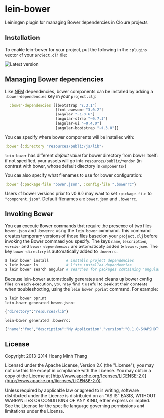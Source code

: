 # lein-bower

Leiningen plugin for managing Bower dependencies in Clojure projects

## Installation

To enable lein-bower for your project, put the following in the
`:plugins` vector of your `project.clj` file:

![Latest version](https://clojars.org/lein-bower/latest-version.svg)

## Managing Bower dependencies

Like [NPM](https://github.com/bodil/lein-npm) dependencies,
bower components can be installed by adding a
`:bower-dependencies` key in your `project.clj`:

```clojure
  :bower-dependencies [[bootstrap "2.3.1"]
                       [font-awesome "3.0.2"]
                       [angular "~1.0.6"]
                       [angular-strap "~0.7.3"]
                       [angular-ui "~0.4.0"]
                       [angular-bootstrap "~0.3.0"]]
```

You can specify where bower components will be installed with:

```clojure
:bower {:directory "resources/public/js/lib"}
```

`lein-bower` has different *default value* for bower directory from bower
itself: if not specified, your assets will go into `resources/public/vendor`
(in contrast with bower, whose default directory is `components/`)

You can also specify what filenames to use for bower configuration:

```clojure
:bower {:package-file "bower.json", :config-file ".bowerrc"}
```

Users of bower versions prior to v0.9.0 may want to set `:package-file` to `"component.json"`. Default filenames are `bower.json` and `.bowerrc`.

## Invoking Bower

You can execute Bower commands that require the presence of two files
`bower.json` and `.bowerrc` using the `lein bower` command. This command
creates temporary versions of those files based on your `project.clj` before
invoking the Bower command you specify. The keys `name`, `description`, `version`
and `bower-dependencies` are automatically added to `bower.json`.
The key `bower-directory` is automatically added to `.bowerrc`.

```sh
$ lein bower install        # installs project dependencies
$ lein bower ls             # lists installed dependencies
$ lein bower search angular # searches for packages containing "angular"
```

Because lein-bower automatically generates and cleans up bower config files on
each execution, you may find it useful to peek at their contents when
troubleshooting, using the `lein bower pprint` command. For example:

```sh
$ lein bower pprint
lein-bower generated bower.json:

{"directory":"resources/lib"}

lein-bower generated .bowerrc:

{"name":"foo","description":"My Application","version":"0.1.0-SNAPSHOT","dependencies":{"react":"0.8.0","backbone":"1.1.0"}
```

## License

Copyright 2013-2014 Hoang Minh Thang

Licensed under the Apache License, Version 2.0 (the "License"); you
may not use this file except in compliance with the License. You may
obtain a copy of the License at
[http://www.apache.org/licenses/LICENSE-2.0](http://www.apache.org/licenses/LICENSE-2.0).

Unless required by applicable law or agreed to in writing, software
distributed under the License is distributed on an "AS IS" BASIS,
WITHOUT WARRANTIES OR CONDITIONS OF ANY KIND, either express or
implied. See the License for the specific language governing
permissions and limitations under the License.

